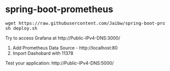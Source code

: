 # spring-boot-prometheus

<pre>
wget https://raw.githubusercontent.com/Jaibw/spring-boot-prometheus/master/deploy.sh
sh deploy.sh
</pre>


Try to access Grafana at http://Public-IPv4-DNS:3000/

1. Add Prometheus Data Source - http://localhost:80 
2. Import Dashobard with 11378


Test your application: 
http://Public-IPv4-DNS:5000/

